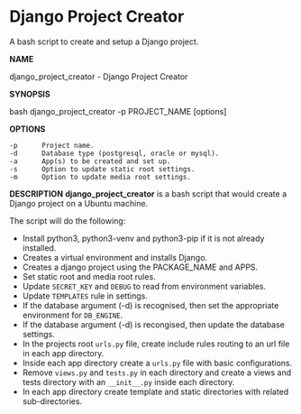 # Django Project Creator
A bash script to create and setup a Django project.

**NAME**

django_project_creator - Django Project Creator

**SYNOPSIS**

bash django_project_creator -p PROJECT_NAME [options]

**OPTIONS**
    
    -p      Project name.
    -d      Database type (postgresql, oracle or mysql).
    -a      App(s) to be created and set up.
    -s      Option to update static root settings.
    -m      Option to update media root settings.

**DESCRIPTION**
    **django_project_creator** is a bash script that would create a Django project on a Ubuntu machine.

The script will do the following:
* Install python3, python3-venv and python3-pip if it is not already installed.
* Creates a virtual environment and installs Django.
* Creates a django project using the PACKAGE_NAME and APPS.
* Set static root and media root rules.
* Update ``SECRET_KEY`` and ``DEBUG`` to read from environment variables.
* Update ``TEMPLATES`` rule in settings.
* If the database argument (-d) is recognised, then set the appropriate environment for ``DB_ENGINE``.
* If the database argument (-d) is recongised, then update the database settings.
* In the projects root ``urls.py`` file, create include rules routing to an url file in each app directory.
* Inside each app directory create a ``urls.py`` file with basic configurations.
* Remove ``views.py`` and ``tests.py`` in each directory and create a views and tests directory with an ``__init__.py`` inside each directory.
* In each app directory create template and static directories with related sub-directories.

